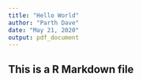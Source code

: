```yaml
---
title: "Hello World"
author: "Parth Dave"
date: "May 21, 2020"
output: pdf_document
---
```

## This is a R Markdown file